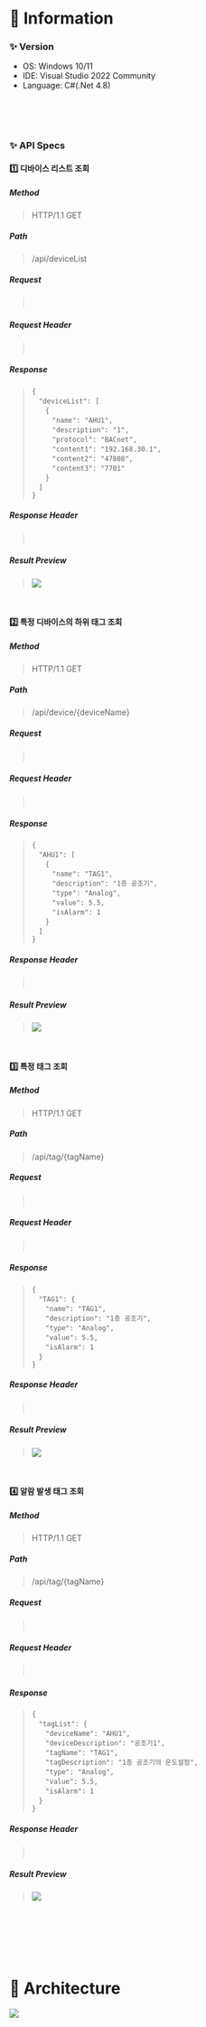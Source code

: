 # 📌 Information
### ✨ Version
- OS: Windows 10/11
- IDE: Visual Studio 2022 Community
- Language: C#(.Net 4.8)

<br><br><br>
### ✨ API Specs

#### 1️⃣ 디바이스 리스트 조회
##### Method
> HTTP/1.1 GET
##### Path
> /api/deviceList
##### Request
> 　
##### Request Header
> 　
##### Response
> ```
> {
> 　"deviceList": [
> 　　{
> 　　　"name": "AHU1",
> 　　　"description": "1",
> 　　　"protocol": "BACnet",
> 　　　"content1": "192.168.30.1",
> 　　　"content2": "47808",
> 　　　"content3": "7701"
> 　　}
> 　]
> }
> ```
##### Response Header
> 　
##### Result Preview
> <img src="./img/api_deviceList.JPG">

<br>

#### 2️⃣ 특정 디바이스의 하위 태그 조회
##### Method
> HTTP/1.1 GET
##### Path
> /api/device/{deviceName}
##### Request
> 　
##### Request Header
> 　
##### Response
> ```
> {
> 　"AHU1": [
> 　　{
> 　　　"name": "TAG1",
> 　　　"description": "1층 공조기",
> 　　　"type": "Analog",
> 　　　"value": 5.5,
> 　　　"isAlarm": 1
> 　　}
> 　]
> }
> ```
##### Response Header
> 　
##### Result Preview
> <img src="./img/api_device.JPG">

<br>

#### 3️⃣ 특정 태그 조회
##### Method
> HTTP/1.1 GET
##### Path
> /api/tag/{tagName}
##### Request
> 　
##### Request Header
> 　
##### Response
> ```
> {
> 　"TAG1": {
> 　　"name": "TAG1",
> 　　"description": "1층 공조기",
> 　　"type": "Analog",
> 　　"value": 5.5,
> 　　"isAlarm": 1
> 　}
> }
> ```
##### Response Header
> 　
##### Result Preview
> <img src="./img/api_tag.JPG">

<br>

#### 4️⃣ 알람 발생 태그 조회
##### Method
> HTTP/1.1 GET
##### Path
> /api/tag/{tagName}
##### Request
> 　
##### Request Header
> 　
##### Response
> ```
> {
> 　"tagList": {
> 　　"deviceName": "AHU1",
> 　　"deviceDescription": "공조기1",
> 　　"tagName": "TAG1",
> 　　"tagDescription": "1층 공조기의 온도설정",
> 　　"type": "Analog",
> 　　"value": 5.5,
> 　　"isAlarm": 1
> 　}
> }
> ```
##### Response Header
> 　
##### Result Preview
> <img src="./img/api_alarm.JPG">

<br><br><br><br><br>
# 📌 Architecture

<img src="./architecture.jpg"/>

